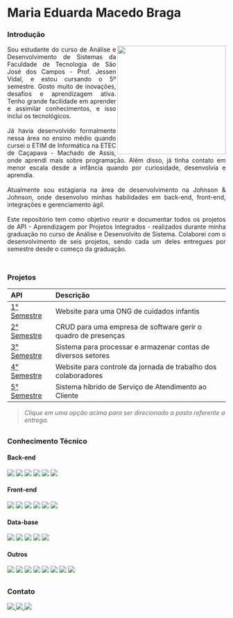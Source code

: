 # Maria Eduarda Macedo Braga

<div align="justify">
 <h3 align="left">Introdução </h3>
 <div style="display: inline_block">
    <img align="right" src="https://cdn.discordapp.com/attachments/901303352883822635/1084847282081513583/profile_madu.jpg" height="250">
  <div>
Sou estudante do curso de Análise e Desenvolvimento de Sistemas da Faculdade de Tecnologia de São José dos Campos - Prof. Jessen Vidal, e estou cursando o  5º semestre.
Gosto muito de inovações, desafios e aprendizagem ativa. Tenho grande facilidade em aprender e assimilar conhecimentos, e isso inclui os tecnológicos.
<br><br>
Já havia desenvolvido formalmente nessa área no ensino médio quando cursei o ETIM de Informática na ETEC de Caçapava - Machado de Assis, onde aprendi mais sobre programação. Além disso, já tinha contato em menor escala desde a infância quando por curiosidade, desenvolvia e aprendia.
<br><br>
Atualmente sou estágiaria na área de desenvolvimento na Johnson & Johnson, onde desenvolvo minhas habilidades em back-end, front-end, integrações e gerenciamento ágil.
<br><br>
Este repositório tem como objetivo reunir e documentar todos os projetos de API - Aprendizagem por Projetos Integrados - realizados durante minha graduação no curso de Análise e Desenvolvito de Sistema. Colaborei com o desenvolvimento de seis projetos, sendo cada um deles entregues por semestre desde o começo da graduação. 
<br><br>
 </div>
 
 ##
 
<h3 align="left"> 	Projetos </h3> 
<div align="left">
  
 |   API  |    Descrição    |
 | :---         | :---      |
 | [1° Semestre](https://github.com/madu-braga/TG-Portifolio-Fatec/TG01)    | Website para uma ONG de cuidados infantis |
 | [2° Semestre](https://github.com/madu-braga/TG_Portifolio_Fatec/tree/main/TG02)   | CRUD para uma empresa de software gerir o quadro de presenças  | 
 | [3° Semestre](https://github.com/madu-braga/TG_Portifolio_Fatec/tree/main/TG03)   | Sistema para processar e armazenar contas de diversos setores        | 
 | [4° Semestre](https://github.com/madu-braga/TG-Portifolio-Fatec/tree/main/quartoSemestre)   | Website para controle da jornada de trabalho dos colaboradores     | 
 | [5° Semestre](https://github.com/madu-braga/TG-Portifolio-Fatec/tree/main/quintoSemestre)   | Sistema híbrido de Serviço de Atendimento ao Cliente        |

> _Clique em uma opção acima para ser direcionado a pasta referente a entrega._
 
</div>

 ##
 
<h3 align="left"> 	Conhecimento Técnico </h3> 
 <!-- Back-end / Front-end / DevOps -->
   <h4 align="left">Back-end </h4>  
  <img src="https://img.shields.io/badge/Node.js-339933?style=for-the-badge&logo=nodedotjs&logoColor=white" target="_blank">
 <img src="https://img.shields.io/badge/JavaScript-323330?style=for-the-badge&logo=javascript&logoColor=F7DF1E" target="_blank">
 <img src="https://img.shields.io/badge/C%2B%2B-00599C?style=for-the-badge&logo=c%2B%2B&logoColor=white" target="_blank">
 <img src="https://img.shields.io/badge/C%23-239120?style=for-the-badge&logo=c-sharp&logoColor=white" target="_blank">
 <img src="https://img.shields.io/badge/Python-FFD43B?style=for-the-badge&logo=python&logoColor=blue" target="_blank">
 <img src="https://img.shields.io/badge/PHP-777BB4?style=for-the-badge&logo=php&logoColor=white" target="_blank">
</details>

   <h4 align="left">Front-end </h4>  
 <img src="https://img.shields.io/badge/CSS3-1572B6?style=for-the-badge&logo=css3&logoColor=white" target="_blank">
 <img src="https://img.shields.io/badge/JavaScript-323330?style=for-the-badge&logo=javascript&logoColor=F7DF1E" target="_blank">
 <img src="https://img.shields.io/badge/HTML5-E34F26?style=for-the-badge&logo=html5&logoColor=white" target="_blank">
 <img src="https://img.shields.io/badge/React-20232A?style=for-the-badge&logo=react&logoColor=61DAFB" target="_blank">
 <!--<img src="https://img.shields.io/badge/React_Native-20232A?style=for-the-badge&logo=react&logoColor=61DAFB" target="_blank">-->
 <img src="https://img.shields.io/badge/Django-092E20?style=for-the-badge&logo=django&logoColor=green" target="_blank">
 <img src="https://img.shields.io/badge/Bootstrap-563D7C?style=for-the-badge&logo=bootstrap&logoColor=white" target="_blank">

   <h4 align="left">Data-base</h4>  
 <img src="https://img.shields.io/badge/MongoDB-4EA94B?style=for-the-badge&logo=mongodb&logoColor=white" target="_blank">
 <img src="https://img.shields.io/badge/MySQL-005C84?style=for-the-badge&logo=mysql&logoColor=white" target="_blank">
 <img src="https://img.shields.io/badge/MariaDB-003545?style=for-the-badge&logo=mariadb&logoColor=white" target="_blank">
 <img src="https://img.shields.io/badge/Oracle-F80000?style=for-the-badge&logo=Oracle&logoColor=white" target="_blank">
 <img src="https://img.shields.io/badge/PostgreSQL-316192?style=for-the-badge&logo=postgresql&logoColor=white" target="_blank">

   <h4 align="left">Outros</h4>  
 <img src="https://img.shields.io/badge/Salesforce-00A1E0?style=for-the-badge&logo=Salesforce&logoColor=white" target="_blank">
 <img src="https://img.shields.io/badge/GIT-E44C30?style=for-the-badge&logo=git&logoColor=white" target="_blank">
 <img src="https://img.shields.io/badge/Jira-0052CC?style=for-the-badge&logo=Jira&logoColor=white" target="_blank">
 <img src="https://img.shields.io/badge/Figma-F24E1E?style=for-the-badge&logo=figma&logoColor=white" target="_blank">
 <img src="https://img.shields.io/badge/Canva-%2300C4CC.svg?&style=for-the-badge&logo=Canva&logoColor=white" target="_blank">
 <img src="https://img.shields.io/badge/Jenkins-D24939?style=for-the-badge&logo=Jenkins&logoColor=white" target="_blank">
 <img src="https://img.shields.io/badge/Postman-FF6C37?style=for-the-badge&logo=Postman&logoColor=white" target="_blank">
 <img src="https://img.shields.io/badge/Microsoft_Office-D83B01?style=for-the-badge&logo=microsoft-office&logoColor=white" target="_blank">

 ##
 
<h3 align="left"> 	Contato </h3> 
 <div align="left"> 
  <a href = "https://mail.google.com/mail/u/0/?tab=rm&ogbl#inbox?compose=CllgCJqXPtFPLMWKPfFmlXVxmJSvbkPpTzxXgpPqfGxLGrgBnsLPcdHCZtVlLnZsbvXllKsMqJV">
    <img src="https://img.shields.io/badge/-Gmail-%23EA4335?style=for-the-badge&logo=gmail&logoColor=white" target="_blank">
  </a>
  <a href="https://www.linkedin.com/in/maria-eduarda-macedo-braga-4663bb208/" target="_blank">
    <img src="https://img.shields.io/badge/-LinkedIn-%230077B5?style=for-the-badge&logo=linkedin&logoColor=white" target="_blank"> 
  </a>
  <a href="https://www.instagram.com/duda.mb_/?hl=pt-br" target="_blank">
    <img src="https://img.shields.io/badge/-Instagram-%23E4405F?style=for-the-badge&logo=instagram&logoColor=white" target="_blank"> 
   </a> 
</div>  
